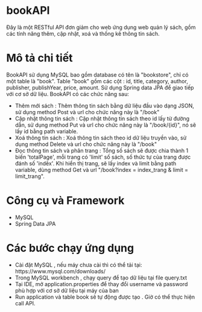 # bookAPI
Đây là một RESTful API đơn giảm cho web ứng dụng web quản lý sách, gồm các tính năng thêm, cập nhật, xoá và thống kê thông tin sách.

# Mô tả chi tiết
BookAPI sử dụng MySQL bao gồm database có tên là "bookstore", chỉ có một table là "book". Table "book" gồm các cột : id, title, category, author, publisher, publishYear,
price, amount. Sử dụng Spring data JPA để giao tiếp với cơ sở dữ liệu. BookAPI có các chức năng sau:
<ul>
<li>
  Thêm mới sách : Thêm thông tin sách bằng dữ liệu đầu vào dạng JSON, sử dụng method Post và url cho chức năng này là "/book"
</li>

<li>
	Cập nhật thông tin sách : Cập nhật thông tin sách theo id lấy từ đường dẫn, sử dụng method Put và url cho chức năng này là "/book/{id}",
	nó sẽ lấy id bằng path variable.
</li>
<li>
	Xoá thông tin sách : Xoá thông tin sách theo id dữ liệu truyền vào, sử dụng method Delete và url cho chức năng này là "/book"

</li>
<li>
	Đọc thông tin sách và phân trang : Tổng số sách sẽ được chia thành 1 biến 'totalPage', mỗi trang có 'limit' số sách, số thức tự
	của trang được đánh số 'indẽx'. Khi hiển thị trang, sẽ lấy index và limit bằng path variable, dùng method Get và 
	url "/book?index = index_trang & limit = limit_trang".

</li>
</ul>

# Công cụ và Framework
<ul>
<li>
	MySQL
</li>
<li>
	Spring Data JPA
</li>

</ul>

# Các bước chạy ứng dụng
<ul>
<li>
Cài đặt MySQL , nếu máy chưa cài thì có thể tải tại: https://www.mysql.com/downloads/

</li>
<li>
	Trong MySQL workbench , chạy query để tạo dữ liệu tại file query.txt
</li>
<li>
	Tại IDE, mở application.properties để thay đổi username và password phù hợp với cơ sở 
	dữ liệu tại máy của ban
	
</li>
<li>
	Run application và table book sẽ tự động được tạo . Giờ có thể thực hiện call API. 
</li>

</ul>
